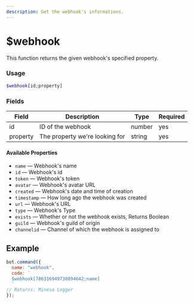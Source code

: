 ```yaml
---
description: Get the webhook's informations.
---
```


# $webhook

This function returns the given webhook's specified property.

### Usage

```php
$webhook[id;property]
```

### Fields

| Field    | Description                    | Type   | Required |
| -------- | ------------------------------ | ------ | -------- |
| id       | ID of the webhook              | number | yes      |
| property | The property we're looking for | string | yes      |

#### Available Properties

* `name` — Webhook's name
* `id` — Webhook's id
* `token` — Webhook's token
* `avatar` — Webhook's avatar URL
* `created` — Webhook's date and time of creation
* `timestamp` — How long ago the webhook was created
* `url` — Webhook's URL
* `type` — Webhook's Type
* `exists` — Whether or not the webhook exists, Returns Boolean
* `guild` — Webhook's guild of origin
* `channelid` — Channel of which the webhook is assigned to

## Example

```javascript
bot.command({
  name: "webhook",
  code: `
  $webhook[786316949738094642;name]
  `
// Returns: Minesa Logger
});
```
